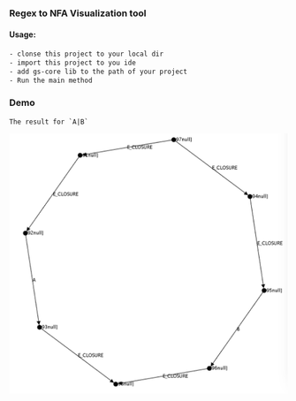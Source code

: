 ### Regex to NFA Visualization tool

#### Usage:
    - clonse this project to your local dir
	- import this project to you ide
	- add gs-core lib to the path of your project
	- Run the main method


### Demo
    
	The result for `A|B`

![img](https://raw.githubusercontent.com/kenvifire/compiler/master/tools/nfa.png)

